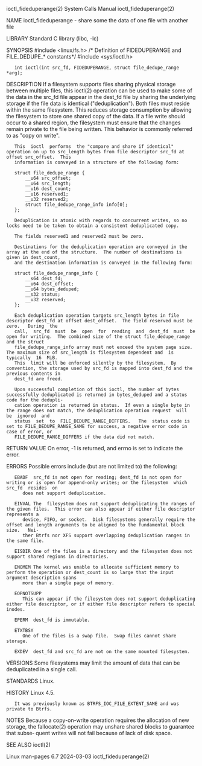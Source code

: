 ioctl_fideduperange(2)						      System Calls Manual						ioctl_fideduperange(2)

NAME
       ioctl_fideduperange - share some the data of one file with another file

LIBRARY
       Standard C library (libc, -lc)

SYNOPSIS
       #include <linux/fs.h>	  /* Definition of FIDEDUPERANGE and
				     FILE_DEDUPE_* constants*/
       #include <sys/ioctl.h>

       int ioctl(int src_fd, FIDEDUPERANGE, struct file_dedupe_range *arg);

DESCRIPTION
       If  a  filesystem  supports  files sharing physical storage between multiple files, this ioctl(2) operation can be used to make some of the data in the
       src_fd file appear in the dest_fd file by sharing the underlying storage if the file data is  identical	("deduplication").   Both  files  must	reside
       within  the same filesystem.  This reduces storage consumption by allowing the filesystem to store one shared copy of the data.	If a file write should
       occur to a shared region, the filesystem must ensure that the changes remain private to the file being written.	This behavior is commonly referred  to
       as "copy on write".

       This  ioctl  performs  the "compare and share if identical" operation on up to src_length bytes from file descriptor src_fd at offset src_offset.  This
       information is conveyed in a structure of the following form:

	   struct file_dedupe_range {
	       __u64 src_offset;
	       __u64 src_length;
	       __u16 dest_count;
	       __u16 reserved1;
	       __u32 reserved2;
	       struct file_dedupe_range_info info[0];
	   };

       Deduplication is atomic with regards to concurrent writes, so no locks need to be taken to obtain a consistent deduplicated copy.

       The fields reserved1 and reserved2 must be zero.

       Destinations for the deduplication operation are conveyed in the array at the end of the structure.  The number of destinations is given in dest_count,
       and the destination information is conveyed in the following form:

	   struct file_dedupe_range_info {
	       __s64 dest_fd;
	       __u64 dest_offset;
	       __u64 bytes_deduped;
	       __s32 status;
	       __u32 reserved;
	   };

       Each deduplication operation targets src_length bytes in file descriptor dest_fd at offset dest_offset.	The field reserved must be zero.   During  the
       call,  src_fd  must  be	open  for  reading  and	 dest_fd  must	be open for writing.  The combined size of the struct file_dedupe_range and the struct
       file_dedupe_range_info array must not exceed the system page size.  The maximum size of src_length is filesystem dependent and  is  typically  16  MiB.
       This  limit will be enforced silently by the filesystem.	 By convention, the storage used by src_fd is mapped into dest_fd and the previous contents in
       dest_fd are freed.

       Upon successful completion of this ioctl, the number of bytes successfully deduplicated is returned in bytes_deduped and a status code for the dedupli‐
       cation operation is returned in status.	If even a single byte in the range does not match, the deduplication operation request	will  be  ignored  and
       status  set  to	FILE_DEDUPE_RANGE_DIFFERS.   The  status code is set to FILE_DEDUPE_RANGE_SAME for success, a negative error code in case of error, or
       FILE_DEDUPE_RANGE_DIFFERS if the data did not match.

RETURN VALUE
       On error, -1 is returned, and errno is set to indicate the error.

ERRORS
       Possible errors include (but are not limited to) the following:

       EBADF  src_fd is not open for reading; dest_fd is not open for writing or is open for append-only writes; or the filesystem  which  src_fd  resides  on
	      does not support deduplication.

       EINVAL The  filesystem does not support deduplicating the ranges of the given files.  This error can also appear if either file descriptor represents a
	      device, FIFO, or socket.	Disk filesystems generally require the offset and length arguments to be aligned to the fundamental block size.	  Nei‐
	      ther Btrfs nor XFS support overlapping deduplication ranges in the same file.

       EISDIR One of the files is a directory and the filesystem does not support shared regions in directories.

       ENOMEM The kernel was unable to allocate sufficient memory to perform the operation or dest_count is so large that the input argument description spans
	      more than a single page of memory.

       EOPNOTSUPP
	      This can appear if the filesystem does not support deduplicating either file descriptor, or if either file descriptor refers to special inodes.

       EPERM  dest_fd is immutable.

       ETXTBSY
	      One of the files is a swap file.	Swap files cannot share storage.

       EXDEV  dest_fd and src_fd are not on the same mounted filesystem.

VERSIONS
       Some filesystems may limit the amount of data that can be deduplicated in a single call.

STANDARDS
       Linux.

HISTORY
       Linux 4.5.

       It was previously known as BTRFS_IOC_FILE_EXTENT_SAME and was private to Btrfs.

NOTES
       Because a copy-on-write operation requires the allocation of new storage, the fallocate(2) operation may unshare shared blocks to guarantee that subse‐
       quent writes will not fail because of lack of disk space.

SEE ALSO
       ioctl(2)

Linux man-pages 6.7							  2024-03-03							ioctl_fideduperange(2)
